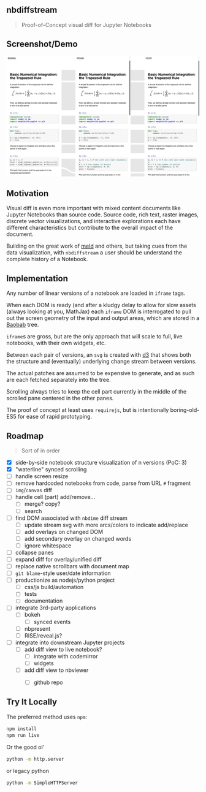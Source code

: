 ## nbdiffstream
> Proof-of-Concept visual diff for Jupyter Notebooks


## Screenshot/Demo
[![here's a diff](screenshot.png)](https://rawgit.com/bollwyvl/nbdiffstream/gh-pages/index.html)


## Motivation
Visual diff is even more important with mixed content documents like
Jupyter Notebooks than source code. Source code, rich text, raster images,
discrete vector visualizations, and interactive explorations each have
different characteristics but contribute to the overall impact of the
document.

Building on the great work of [meld](http://meldmerge.org/) and others, but
taking cues from the data visualization, with `nbdiffstream` a user should be
understand the complete history of a Notebook.


## Implementation
Any number of linear versions of a notebook are loaded in `iframe` tags.

When each DOM is ready (and after a kludgy delay to allow for slow assets
(always looking at you, MathJax) each `iframe` DOM is interrogated to pull out
the screen geometry of the input and output areas, which are stored in a  
[Baobab](https://github.com/Yomguithereal/baobab) tree.

`iframe`s are gross, but are the only approach that will scale to full, live
notebooks, with their own widgets, etc.

Between each pair of versions, an `svg` is created with
[d3](https://github.com/mbostock/d3) that shows both the structure and
(eventually) underlying change stream between versions.

The actual patches are assumed to be expensive to generate, and as such are
each fetched separately into the tree.

Scrolling always tries to keep the cell part currently in the middle of the
scrolled pane centered in the other panes.

The proof of concept at least uses `requirejs`, but is intentionally
boring-old-ES5 for ease of rapid prototyping.

## Roadmap
> Sort of in order

- [x] side-by-side notebook structure visualization of n versions (PoC: 3)
- [x] "waterline" synced scrolling
- [ ] handle screen resize
- [ ] remove hardcoded notebooks from code, parse from URL `#` fragment
- [ ] `img`/`canvas` diff
- [ ] handle cell (part) add/remove...
  - [ ] merge? copy?
  - [ ] search
- [ ] find DOM associated with `nbdime` diff stream
  - [ ] update stream svg with more arcs/colors to indicate add/replace
  - [ ] add overlays on changed DOM
  - [ ] add secondary overlay on changed words
  - [ ] ignore whitespace
- [ ] collapse panes
- [ ] expand diff for overlay/unified diff
- [ ] replace native scrollbars with document map
- [ ] `git blame`-style user/date information
- [ ] productionize as nodejs/python project
  - [ ] css/js build/automation
  - [ ] tests
  - [ ] documentation
- [ ] integrate 3rd-party applications
  - [ ] bokeh
    - [ ] synced events
  - [ ] nbpresent
  - [ ] RISE/reveal.js?
- [ ] integrate into downstream Jupyter projects
  - [ ] add diff view to live notebook?
    - [ ] integrate with codemirror
    - [ ] widgets
  - [ ] add diff view to nbviewer
    - [ ] github repo


## Try It Locally
The preferred method uses `npm`:
```bash
npm install
npm run live
```

Or the good ol'
```bash
python -m http.server
```

or legacy python

```bash
python -m SimpleHTTPServer
```
